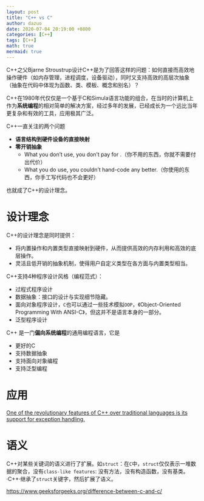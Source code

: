 ```yaml
---
layout: post
title: "C++ vs C"
author: dazuo
date: 2020-07-04 20:19:00 +0800
categories: [C++]
tags: [C++]
math: true
mermaid: true
---
```


C++之父Bjarne Stroustrup设计C++是为了回答这样的问题：如何直接而高效地操作硬件（如内存管理，进程调度，设备驱动），同时又支持高效的高层次抽象（抽象在代码中体现为函数、类、模板、概念和别名）？

C++在1980年代仅仅是一个基于C和Simula语言功能的组合，在当时的计算机上作为**系统编程**的相对简单的解决方案，经过多年的发展，已经成长为一个远比当年更复杂和有效的工具，应用极其广泛。

C++一直关注的两个问题

- **语言结构到硬件设备的直接映射**
- **零开销抽象**
  - What you don’t use, you don’t pay for .（你不用的东西，你就不需要付出代价）
  - What you do use, you couldn’t hand-code any better.（你使用的东西，你手工写代码也不会更好）

也就成了C++的设计理念。

# **设计理念**

C++的设计理念是同时提供：
- 将内置操作和内置类型直接映射到硬件，从而提供高效的内存利用和高效的底层操作。
- 灵活且低开销的抽象机制，使得用户自定义类型在各方面与内置类型相当。

C++支持4种程序设计风格（编程范式）：
- 过程式程序设计
- 数据抽象：接口的设计与实现细节隐藏。
- 面向对象程序设计，`C`也可以通过一些技术模拟`OOP`，《Object-Oriented Programming With ANSI-C》，但这并不是语言本身的一部分。
- 泛型程序设计

C++ 是一门**偏向系统编程**的通用编程语言，它是

- 更好的C
- 支持数据抽象
- 支持面向对象编程
- 支持泛型编程

# **应用**

[One of the revolutionary features of C++ over traditional languages is its support for exception handling.](https://www.codeproject.com/Articles/2126/How-a-C-compiler-implements-exception-handling)

# **语义**
C++对某些关键词的语义进行了扩展。如`struct`：在`C`中，`struct`仅仅表示一堆数据的聚合，没有`class-like features`: 没有方法，没有构造函数，没有基类。·C++·继承了`struct`关键字，然后扩展了语义。

https://www.geeksforgeeks.org/difference-between-c-and-c/